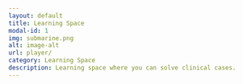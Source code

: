 ```yaml
---
layout: default
title: Learning Space
modal-id: 1
img: submarine.png
alt: image-alt
url: player/
category: Learning Space
description: Learning space where you can solve clinical cases.
---
```


